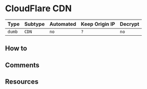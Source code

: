 # CloudFlare CDN

| Type   | Subtype | Automated | Keep Origin IP | Decrypt |
| ------ | ------- | --------- | -------------- | ------- |
| `dumb` | `CDN`   | `no`      | `?`            | `no`    |

## How to

## Comments

## Resources
